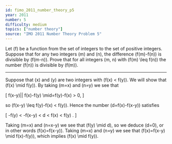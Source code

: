 ```yaml
---
id: fimo_2011_number_theory_p5
year: 2011
number: 5
difficulty: medium
topics: ["number theory"]
source: "IMO 2011 Number Theory Problem 5"
---
```


Let \(f\) be a function from the set of integers to the set of positive integers. Suppose that for any two integers \(m\) and \(n\), the difference \(f(m)-f(n)\) is divisible by \(f(m-n)\). Prove that for all integers \(m, n\) with \(f(m) \leq f(n)\) the number \(f(n)\) is divisible by \(f(m)\).

---
Suppose that \(x\) and \(y\) are two integers with \(f(x) < f(y)\). We will show that \(f(x) \mid f(y)\). By taking \(m=x\) and \(n=y\) we see that

\[
f(x-y)|| f(x)-f(y) \mid=f(y)-f(x) > 0,
\]

so \(f(x-y) \leq f(y)-f(x) < f(y)\). Hence the number \(d=f(x)-f(x-y)\) satisfies

\[
-f(y) < -f(x-y) < d < f(x) < f(y) .
\]

Taking \(m=x\) and \(n=x-y\) we see that \(f(y) \mid d\), so we deduce \(d=0\), or in other words \(f(x)=f(x-y)\). Taking \(m=x\) and \(n=y\) we see that \(f(x)=f(x-y) \mid f(x)-f(y)\), which implies \(f(x) \mid f(y)\).
